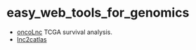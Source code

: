 # easy_web_tools_for_genomics

* [oncoLnc](http://www.oncolnc.org/) TCGA survival analysis.
* [lnc2catlas](https://lnc2catlas.bioinfotech.org/)
